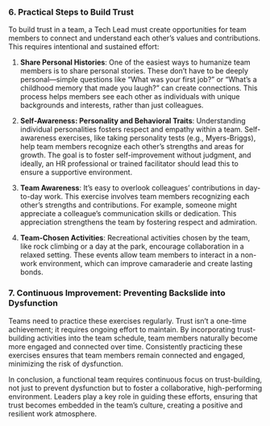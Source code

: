 
### 6. **Practical Steps to Build Trust**
To build trust in a team, a Tech Lead must create opportunities for team members to connect and understand each other’s values and contributions. This requires intentional and sustained effort:

1. **Share Personal Histories**:
   One of the easiest ways to humanize team members is to share personal stories. These don’t have to be deeply personal—simple questions like “What was your first job?” or “What’s a childhood memory that made you laugh?” can create connections. This process helps members see each other as individuals with unique backgrounds and interests, rather than just colleagues.

2. **Self-Awareness: Personality and Behavioral Traits**:
   Understanding individual personalities fosters respect and empathy within a team. Self-awareness exercises, like taking personality tests (e.g., Myers-Briggs), help team members recognize each other’s strengths and areas for growth. The goal is to foster self-improvement without judgment, and ideally, an HR professional or trained facilitator should lead this to ensure a supportive environment.

3. **Team Awareness**:
   It’s easy to overlook colleagues’ contributions in day-to-day work. This exercise involves team members recognizing each other’s strengths and contributions. For example, someone might appreciate a colleague’s communication skills or dedication. This appreciation strengthens the team by fostering respect and admiration.

4. **Team-Chosen Activities**:
   Recreational activities chosen by the team, like rock climbing or a day at the park, encourage collaboration in a relaxed setting. These events allow team members to interact in a non-work environment, which can improve camaraderie and create lasting bonds.

### 7. **Continuous Improvement: Preventing Backslide into Dysfunction**
Teams need to practice these exercises regularly. Trust isn’t a one-time achievement; it requires ongoing effort to maintain. By incorporating trust-building activities into the team schedule, team members naturally become more engaged and connected over time. Consistently practicing these exercises ensures that team members remain connected and engaged, minimizing the risk of dysfunction.

In conclusion, a functional team requires continuous focus on trust-building, not just to prevent dysfunction but to foster a collaborative, high-performing environment. Leaders play a key role in guiding these efforts, ensuring that trust becomes embedded in the team’s culture, creating a positive and resilient work atmosphere.
